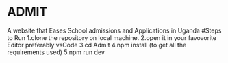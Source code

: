 # ADMIT
 A website that Eases School admissions and Applications in Uganda
 #Steps to Run
1.clone the repository on local machine.
2.open it in your favovorite Editor preferably vsCode
3.cd Admit
4.npm install (to get all the requirements used)
5.npm run dev
 

